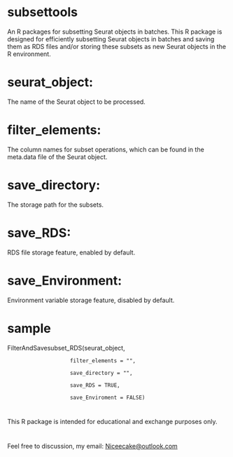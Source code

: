 # subsettools
An R packages for subsetting Seurat objects in batches.
This R package is designed for efficiently subsetting Seurat objects in batches and saving them as RDS files
and/or storing these subsets as new Seurat objects in the R environment.
# seurat_object:
The name of the Seurat object to be processed.
# filter_elements: 
The column names for subset operations, which can be found in the meta.data file of the Seurat object.
# save_directory: 
The storage path for the subsets.
# save_RDS:
RDS file storage feature, enabled by default.
# save_Environment: 
Environment variable storage feature, disabled by default.
# sample
FilterAndSavesubset_RDS(seurat_object,

                        filter_elements = "",
                        
                        save_directory = "",
                        
                        save_RDS = TRUE,
                        
                        save_Enviroment = FALSE)
# 
This R package is intended for educational and exchange purposes only.
#
Feel free to discussion, my email: Niceecake@outlook.com

